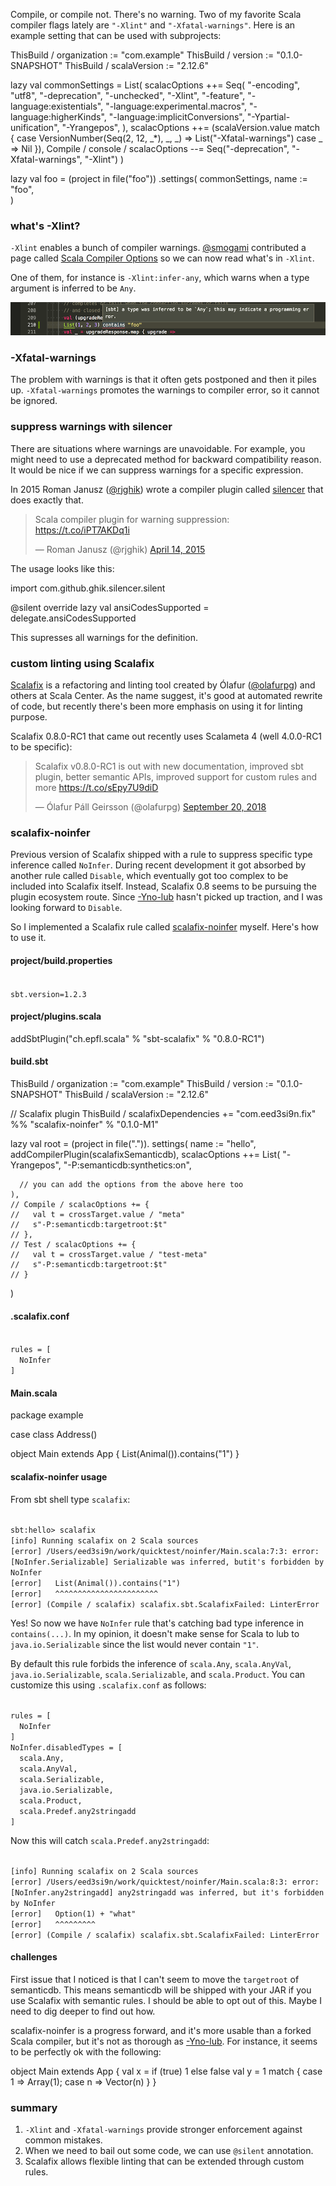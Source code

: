   [1]: http://eed3si9n.com/stricter-scala-with-ynolub

Compile, or compile not. There's no warning. Two of my favorite Scala compiler flags lately are `"-Xlint"` and `"-Xfatal-warnings"`.
Here is an example setting that can be used with subprojects:

<scala>
ThisBuild / organization := "com.example"
ThisBuild / version      := "0.1.0-SNAPSHOT"
ThisBuild / scalaVersion := "2.12.6"

lazy val commonSettings = List(
  scalacOptions ++= Seq(
    "-encoding", "utf8",
    "-deprecation",
    "-unchecked",
    "-Xlint",
    "-feature",
    "-language:existentials",
    "-language:experimental.macros",
    "-language:higherKinds",
    "-language:implicitConversions",
    "-Ypartial-unification",
    "-Yrangepos",
  ),
  scalacOptions ++= (scalaVersion.value match {
    case VersionNumber(Seq(2, 12, _*), _, _) =>
      List("-Xfatal-warnings")
    case _ => Nil
  }),
  Compile / console / scalacOptions --= Seq("-deprecation", "-Xfatal-warnings", "-Xlint")
)

lazy val foo = (project in file("foo"))
  .settings(
    commonSettings,
    name := "foo",  
  )
</scala>

### what's -Xlint?

`-Xlint` enables a bunch of compiler warnings. [@smogami](https://twitter.com/smogami) contributed a page called [Scala Compiler Options](https://docs.scala-lang.org/overviews/compiler-options/index.html#Warning_Settings) so we can now read what's in `-Xlint`.

One of them, for instance is `-Xlint:infer-any`, which warns when a type argument is inferred to be `Any`.

![contains](/images/compile-contains1.png)

### -Xfatal-warnings

The problem with warnings is that it often gets postponed and then it piles up. `-Xfatal-warnings` promotes the warnings to compiler error, so it cannot be ignored.

### suppress warnings with silencer

There are situations where warnings are unavoidable. For example, you might need to use a deprecated method for backward compatibility reason. It would be nice if we can suppress warnings for a specific expression.

In 2015 Roman Janusz ([@rjghik](https://twitter.com/rjghik)) wrote a compiler plugin called [silencer](https://github.com/ghik/silencer) that does exactly that.

<blockquote class="twitter-tweet" data-lang="en"><p lang="en" dir="ltr">Scala compiler plugin for warning suppression: <a href="https://t.co/iPT7AKDq1i">https://t.co/iPT7AKDq1i</a></p>&mdash; Roman Janusz (@rjghik) <a href="https://twitter.com/rjghik/status/588097382878949376?ref_src=twsrc%5Etfw">April 14, 2015</a></blockquote>

The usage looks like this:

<scala>
import com.github.ghik.silencer.silent

@silent override lazy val ansiCodesSupported = delegate.ansiCodesSupported
</scala>

This supresses all warnings for the definition.

### custom linting using Scalafix

[Scalafix](https://scalacenter.github.io/scalafix/) is a refactoring and linting tool created by Ólafur ([@olafurpg](https://twitter.com/olafurpg)) and others at Scala Center. As the name suggest, it's good at automated rewrite of code, but recently there's been more emphasis on using it for linting purpose.

Scalafix 0.8.0-RC1 that came out recently uses Scalameta 4 (well 4.0.0-RC1 to be specific):

<blockquote class="twitter-tweet" data-lang="en"><p lang="en" dir="ltr">Scalafix v0.8.0-RC1 is out with new documentation, improved sbt plugin, better semantic APIs, improved support for custom rules and more <a href="https://t.co/sEpy7U9diD">https://t.co/sEpy7U9diD</a></p>&mdash; Ólafur Páll Geirsson (@olafurpg) <a href="https://twitter.com/olafurpg/status/1042759375541161984?ref_src=twsrc%5Etfw">September 20, 2018</a>
</blockquote>

### scalafix-noinfer

Previous version of Scalafix shipped with a rule to suppress specific type inference called `NoInfer`. During recent development it got absorbed by another rule called `Disable`, which eventually got too complex to be included into Scalafix itself. Instead, Scalafix 0.8 seems to be pursuing the plugin ecosystem route.
Since [-Yno-lub][1] hasn't picked up traction, and I was looking forward to `Disable`.

So I implemented a Scalafix rule called [scalafix-noinfer](https://github.com/eed3si9n/scalafix-noinfer) myself. Here's how to use it.

#### project/build.properties

<code>
sbt.version=1.2.3
</code>

#### project/plugins.scala

<scala>
addSbtPlugin("ch.epfl.scala" % "sbt-scalafix" % "0.8.0-RC1")
</scala>

#### build.sbt

<scala>
ThisBuild / organization := "com.example"
ThisBuild / version      := "0.1.0-SNAPSHOT"
ThisBuild / scalaVersion := "2.12.6"

// Scalafix plugin
ThisBuild / scalafixDependencies +=
  "com.eed3si9n.fix" %% "scalafix-noinfer" % "0.1.0-M1"

lazy val root = (project in file(".")).
  settings(
    name := "hello",
    addCompilerPlugin(scalafixSemanticdb),
    scalacOptions ++= List(
      "-Yrangepos",
      "-P:semanticdb:synthetics:on",

      // you can add the options from the above here too
    ),
    // Compile / scalacOptions += {
    //   val t = crossTarget.value / "meta"
    //   s"-P:semanticdb:targetroot:$t"
    // },
    // Test / scalacOptions += {
    //   val t = crossTarget.value / "test-meta"
    //   s"-P:semanticdb:targetroot:$t"
    // }
  )
</scala>

#### .scalafix.conf

<code>
rules = [
  NoInfer
]
</code>

#### Main.scala

<scala>
package example

case class Address()

object Main extends App {
  List(Animal()).contains("1")
}
</scala>

#### scalafix-noinfer usage

From sbt shell type `scalafix`:

<code>
sbt:hello> scalafix
[info] Running scalafix on 2 Scala sources
[error] /Users/eed3si9n/work/quicktest/noinfer/Main.scala:7:3: error: [NoInfer.Serializable] Serializable was inferred, butit's forbidden by NoInfer
[error]   List(Animal()).contains("1")
[error]   ^^^^^^^^^^^^^^^^^^^^^^^
[error] (Compile / scalafix) scalafix.sbt.ScalafixFailed: LinterError
</code>

Yes! So now we have `NoInfer` rule that's catching bad type inference in `contains(...)`. In my opinion, it doesn't make sense for Scala to lub to `java.io.Serializable` since the list would never contain `"1"`.

By default this rule forbids the inference of `scala.Any`, `scala.AnyVal`, `java.io.Serializable`, `scala.Serializable`, and `scala.Product`. You can customize this using `.scalafix.conf` as follows:

<code>
rules = [
  NoInfer
]
NoInfer.disabledTypes = [
  scala.Any,
  scala.AnyVal,
  scala.Serializable,
  java.io.Serializable,
  scala.Product,
  scala.Predef.any2stringadd
]
</code>

Now this will catch `scala.Predef.any2stringadd`:

<code>
[info] Running scalafix on 2 Scala sources
[error] /Users/eed3si9n/work/quicktest/noinfer/Main.scala:8:3: error: [NoInfer.any2stringadd] any2stringadd was inferred, but it's forbidden by NoInfer
[error]   Option(1) + "what"
[error]   ^^^^^^^^^
[error] (Compile / scalafix) scalafix.sbt.ScalafixFailed: LinterError
</code>

#### challenges

First issue that I noticed is that I can't seem to move the `targetroot` of semanticdb. This means semanticdb will be shipped with your JAR if you use Scalafix with semantic rules. I should be able to opt out of this. Maybe I need to dig deeper to find out how.

scalafix-noinfer is a progress forward, and it's more usable than a forked Scala compiler, but it's not as thorough as [-Yno-lub][1].
For instance, it seems to be perfectly ok with the following:

<scala>
object Main extends App {
  val x = if (true) 1 else false
  val y = 1 match { case 1 => Array(1); case n => Vector(n) }
}
</scala>

### summary

1. `-Xlint` and `-Xfatal-warnings` provide stronger enforcement against common mistakes.
2. When we need to bail out some code, we can use `@silent` annotation.
3. Scalafix allows flexible linting that can be extended through custom rules.
